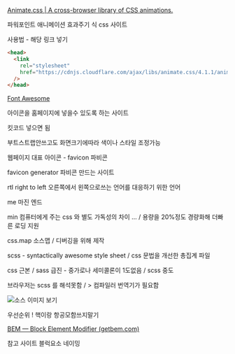 [Animate.css | A cross-browser library of CSS animations.](https://animate.style/)

파워포인트 애니메이션 효과주기 식 css 사이트 

사용법 - 해당 링크 넣기 

```html
<head>
  <link
    rel="stylesheet"
    href="https://cdnjs.cloudflare.com/ajax/libs/animate.css/4.1.1/animate.min.css"
  />
</head>
```

[Font Awesome](https://fontawesome.com/)

아이콘을 홈페이지에 넣을수 있도록 하는 사이트 

킷코드 넣으면 됨 

<script src="https://kit.fontawesome.com/d7d54fd5c0.js" crossorigin="anonymous"></script>

부트스트랩안쓰고도 화면크기에따라 색이나 스타일 조정가능

웹페이지 대표 아이콘 - favicon 파비콘 

favicon generator 파비콘 만드는 사이트 

rtl  right to left  오른쪽에서 왼쪽으로쓰는 언어를 대응하기 위한 언어

me 마진 엔드

min  컴퓨터에게 주는 css 와 별도 가독성의 차이 ... / 용량을 20%정도 경량화해 더빠른 로딩 지원 

css.map  소스맵 / 디버깅을 위해 제작 

scss - syntactically awesome style sheet / css 문법을 개선한 총집계 파일 

css 근본 / sass 급진  - 중가로나 세미콜론이 1도없음 / scss 중도 

브라우저는 scss 를 해석못함 / > 컴파일러 번역기가 필요함 



![소스 이미지 보기](https://i.imgur.com/YMr3mGc.png)

우선순위 ! 핵이랑 항공모함쓰지말기 

[BEM — Block Element Modifier (getbem.com)](http://getbem.com/)

참고 사이트 블럭요소 네이밍 

